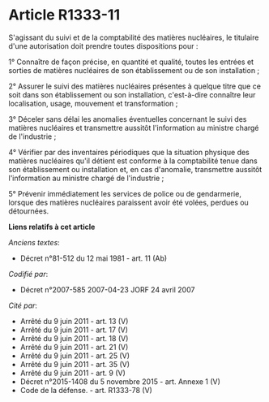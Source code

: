 # Article R1333-11

S'agissant du suivi et de la comptabilité des matières nucléaires, le titulaire d'une autorisation doit prendre toutes
dispositions pour :

1° Connaître de façon précise, en quantité et qualité, toutes les entrées et sorties de matières nucléaires de son
établissement ou de son installation ;

2° Assurer le suivi des matières nucléaires présentes à quelque titre que ce soit dans son établissement ou son installation,
c'est-à-dire connaître leur localisation, usage, mouvement et transformation ;

3° Déceler sans délai les anomalies éventuelles concernant le suivi des matières nucléaires et transmettre aussitôt
l'information au ministre chargé de l'industrie ;

4° Vérifier par des inventaires périodiques que la situation physique des matières nucléaires qu'il détient est conforme à la
comptabilité tenue dans son établissement ou installation et, en cas d'anomalie, transmettre aussitôt l'information au
ministre chargé de l'industrie ;

5° Prévenir immédiatement les services de police ou de gendarmerie, lorsque des matières nucléaires paraissent avoir été
volées, perdues ou détournées.

**Liens relatifs à cet article**

_Anciens textes_:

  - Décret n°81-512 du 12 mai 1981 - art. 11 (Ab)

_Codifié par_:

  - Décret n°2007-585 2007-04-23 JORF 24 avril 2007

_Cité par_:

  - Arrêté du 9 juin 2011 - art. 13 (V)
  - Arrêté du 9 juin 2011 - art. 17 (V)
  - Arrêté du 9 juin 2011 - art. 18 (V)
  - Arrêté du 9 juin 2011 - art. 21 (V)
  - Arrêté du 9 juin 2011 - art. 25 (V)
  - Arrêté du 9 juin 2011 - art. 35 (V)
  - Arrêté du 9 juin 2011 - art. 9 (V)
  - Décret n°2015-1408 du 5 novembre 2015 - art. Annexe 1 (V)
  - Code de la défense. - art. R1333-78 (V)
